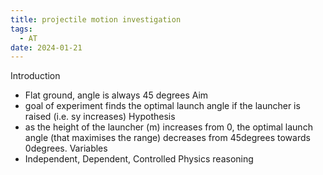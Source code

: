 ```yaml
---
title: projectile motion investigation
tags:
  - AT
date: 2024-01-21
---
```

Introduction
- Flat ground, angle is always 45 degrees
Aim
- goal of experiment finds the optimal launch angle if the launcher is raised (i.e. sy increases)
Hypothesis
- as the height of the launcher (m) increases from 0, the optimal launch angle (that maximises the range) decreases from 45degrees towards 0degrees.
Variables
- Independent, Dependent, Controlled
Physics reasoning